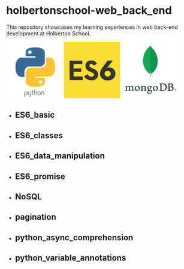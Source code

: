 # holbertonschool-web_back_end

This repository showcases my learning experiences in web back-end development at Holberton School.

![cover](/images/logo_python.png)
![cover](/images/logo_ES6.png)
![cover](/images/logo_mongoDB.png)

- ## ES6_basic
- ## ES6_classes
- ## ES6_data_manipulation
- ## ES6_promise
- ## NoSQL
- ## pagination
- ## python_async_comprehension
- ## python_variable_annotations
